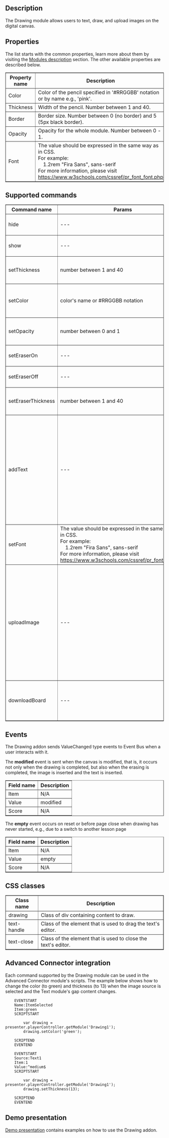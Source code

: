 ## Description
The Drawing module allows users to text, draw, and upload images on the digital canvas.

## Properties

The list starts with the common properties, learn more about them by visiting the [Modules description](https://www.mauthor.com/doc/en/page/Modules-description) section. The other available properties are described below.

<table border='1'>
    <tbody>
        <tr>
            <th>Property name</th>
            <th>Description</th>
        </tr>
        <tr>
            <td>Color</td>
            <td>Color of the pencil specified in '#RRGGBB' notation or by name e.g., 'pink'.</td>
        </tr>
        <tr>
            <td>Thickness</td>
            <td>Width of the pencil. Number between 1 and 40.</td>
        </tr>
        <tr>
            <td>Border</td>
            <td>Border size. Number between 0 (no border) and 5 (5px black border).</td>
        </tr>
        <tr>
            <td>Opacity</td>
            <td>Opacity for the whole module. Number between 0 - 1.</td>
        </tr>
        <tr>
            <td>Font</td>
            <td>The value should be expressed in the same way as in CSS.<br/>
                For example: <br/>
                &emsp;1.2rem "Fira Sans", sans-serif<br/>
                For more information, please visit <a href="https://www.w3schools.com/cssref/pr_font_font.php">https://www.w3schools.com/cssref/pr_font_font.php</a>
            </td>
        </tr>
    </tbody>
</table>

## Supported commands

<table border='1'>
    <tbody>
        <tr>
            <th>Command name</th>
            <th>Params</th>
            <th>Description</th>
        </tr>
        <tr>
            <td>hide</td>
            <td>---</td>
            <td>Hides the module if it is visible.</td>
        </tr>
        <tr>
            <td>show</td>
            <td>---</td>
            <td>Shows the module if it is hidden.</td>
        </tr>
        <tr>
            <td>setThickness</td>
            <td>number between 1 and 40</td>
            <td>Set the thickness of the pencil.</td>
        </tr>
        <tr>
            <td>setColor</td>
            <td>color's name or #RRGGBB notation</td>
            <td>Set the color and switch to pencil mode.</td>
        </tr>
        <tr>
            <td>setOpacity</td>
            <td>number between 0 and 1</td>
            <td>Set opacity for the whole module.</td>
        </tr>
        <tr>
            <td>setEraserOn</td>
            <td>---</td>
            <td>Turns on the eraser mode.</td>
        </tr>
        <tr>
            <td>setEraserOff</td>
            <td>---</td>
            <td>Turns off the eraser mode.</td>
        </tr>
        <tr>
            <td>setEraserThickness</td>
            <td>number between 1 and 40</td>
            <td>Set the thickness of the eraser.</td>
        </tr>
        <tr>
            <td>addText</td>
            <td>---</td>
            <td>Open text editor.<br>
                To cancel writing, click the close button belonging to the editor.<br>
                Clicking the canvas will close the text editor and save the text to the canvas.
            </td>
        </tr>
        <tr>
            <td>setFont</td>
            <td>The value should be expressed in the same way as in CSS.<br/>
                For example: <br/>
                &emsp;1.2rem "Fira Sans", sans-serif<br/>
                For more information, please visit <a href="https://www.w3schools.com/cssref/pr_font_font.php">https://www.w3schools.com/cssref/pr_font_font.php</a></td>
            <td>Set font to be used in the text editor.</td>
        </tr>
        <tr>
            <td>uploadImage</td>
            <td>---</td>
            <td>Open the panel to upload an image from the device to the canvas. 
                To delete an image that has been uploaded to the canvas (but is still movable), press the "Delete" key on your keyboard.
            </td>
        </tr>
        <tr>
            <td>downloadBoard</td>
            <td>---</td>
            <td>Download the canvas as an image in the PNG format.</td>
        </tr>
    </tbody>
</table>

## Events

The Drawing addon sends ValueChanged type events to Event Bus when a user interacts with it.

The <b>modified</b> event is sent when the canvas is modified, that is, it occurs not only when the drawing 
is completed, but also when the erasing is completed, the image is inserted and the text is inserted.

<table border='1'>
    <tr>
        <th>Field name</th>
        <th>Description</th>
    </tr>
    <tr>
        <td>Item</td>
        <td>N/A</td>
    </tr>
    <tr>
        <td>Value</td>
        <td>modified</td>
    </tr>
    <tr>
        <td>Score</td>
        <td>N/A</td>
    </tr>
</table>

The <b>empty</b> event occurs on reset or before page close when drawing has never started, e.g., due to a switch to another lesson page

<table border='1'>
    <tr>
        <th>Field name</th>
        <th>Description</th>
    </tr>
    <tr>
        <td>Item</td>
        <td>N/A</td>
    </tr>
    <tr>
        <td>Value</td>
        <td>empty</td>
    </tr>
    <tr>
        <td>Score</td>
        <td>N/A</td>
    </tr>
</table>

## CSS classes

<table border='1'>
    <tbody>    
        <tr>
            <th>Class name</th>
            <th>Description</th>
        </tr>
        <tr>
            <td>drawing</td>
            <td>Class of div containing content to draw.</td>
        </tr>
        <tr>
            <td>text-handle</td>
            <td>Class of the element that is used to drag the text's editor.</td>
        </tr>
        <tr>
            <td>text-close</td>
            <td>Class of the element that is used to close the text's editor.</td>
        </tr>
    </tbody>
</table>

## Advanced Connector integration
Each command supported by the Drawing module can be used in the Advanced Connector module's scripts. The example below shows how to change the color (to green) and thickness (to 13) when the image source is selected and the Text module's gap content changes.

        EVENTSTART
        Name:ItemSelected
        Item:green
        SCRIPTSTART

            var drawing = presenter.playerController.getModule('Drawing1');
            drawing.setColor('green');

        SCRIPTEND
        EVENTEND

        EVENTSTART
        Source:Text1
        Item:1
        Value:^medium$
        SCRIPTSTART

            var drawing = presenter.playerController.getModule('Drawing1');
            drawing.setThickness(13);

        SCRIPTEND
        EVENTEND

## Demo presentation
[Demo presentation](/embed/6183083237703680 "Demo presentation") contains examples on how to use the Drawing addon.                               